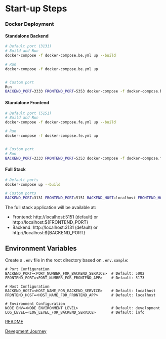 # Start-up Steps

### Docker Deployment

#### Standalone Backend

```bash
# Default port (3131)
# Build and Run
docker-compose -f docker-compose.be.yml up --build

# Run
docker-compose -f docker-compose.be.yml up 


# Custom port
Run
BACKEND_PORT=3333 FRONTEND_PORT=5353 docker-compose -f docker-compose.be.yml up 
```

#### Standalone Frontend

```bash
# Default port (5151)
# Build and Run
docker-compose -f docker-compose.fe.yml up --build

# Run
docker-compose -f docker-compose.fe.yml up 


# Custom port
# Run
BACKEND_PORT=3333 FRONTEND_PORT=5353 docker-compose -f docker-compose.fe.yml up 
```

#### Full Stack

```bash
# Default ports
docker-compose up --build

# Custom ports
BACKEND_PORT=3131 FRONTEND_PORT=5151 BACKEND_HOST=localhost FRONTEND_HOST=localhost docker-compose --build
```

The full stack application will be available at:
- Frontend: http://localhost:5151 (default) or http://localhost:${FRONTEND_PORT}
- Backend: http://localhost:3131 (default) or http://localhost:${BACKEND_PORT}

## Environment Variables

Create a `.env` file in the root directory based on `.env.sample`:

```env
# Port Configuration
BACKEND_PORT=<PORT_NUMBER_FOR_BACKEND_SERVICE>  # Default: 5002
FRONTEND_PORT=<PORT_NUMBER_FOR_FRONTEND_APP>    # Default: 5173

# Host Configuration
BACKEND_HOST=<HOST_NAME_FOR_BACKEND_SERVICE>    # Default: localhost
FRONTEND_HOST=<HOST_NAME_FOR_FRONTEND_APP>      # Default: localhost

# Environment Configuration
NODE_ENV=<NODE_ENVIRONMENT_LEVEL>               # Default: development
LOG_LEVEL=<LOG_LEVEL_FOR_BACKEND_SERVICE>       # Default: info
```


[README](README.md)

[Devepment Journey](./DEVELOPMENT_JOURNEY.md)

